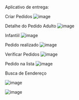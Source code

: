 Aplicativo de entrega:

Criar Pedidos
![image](https://github.com/user-attachments/assets/2247bda6-1354-4ec2-94b9-b76c0b248b49)


Detalhe do Pedido 
Adulto
![image](https://github.com/user-attachments/assets/a62a9a33-4148-468f-a5e4-82f489e41ab7)

Infantiil
![image](https://github.com/user-attachments/assets/c1fc79b0-84f7-4a78-bd2b-eeef772b6569)

Pedido realizado
![image](https://github.com/user-attachments/assets/39c1347c-a705-4a76-8bdd-8f2a960a3c76)


Verificar Pedidos
![image](https://github.com/user-attachments/assets/bd30ba0c-24f8-4fa5-b246-3592aba94fdc)

Pedido na lista
![image](https://github.com/user-attachments/assets/45acf934-8c8b-4ae8-8e68-898e78605c10)



Busca de Eendereço

![image](https://github.com/user-attachments/assets/c2f61f52-31d5-419a-8543-5141c09e6d97)

![image](https://github.com/user-attachments/assets/4554803f-fa96-4574-8f5f-89299a4b868e)


